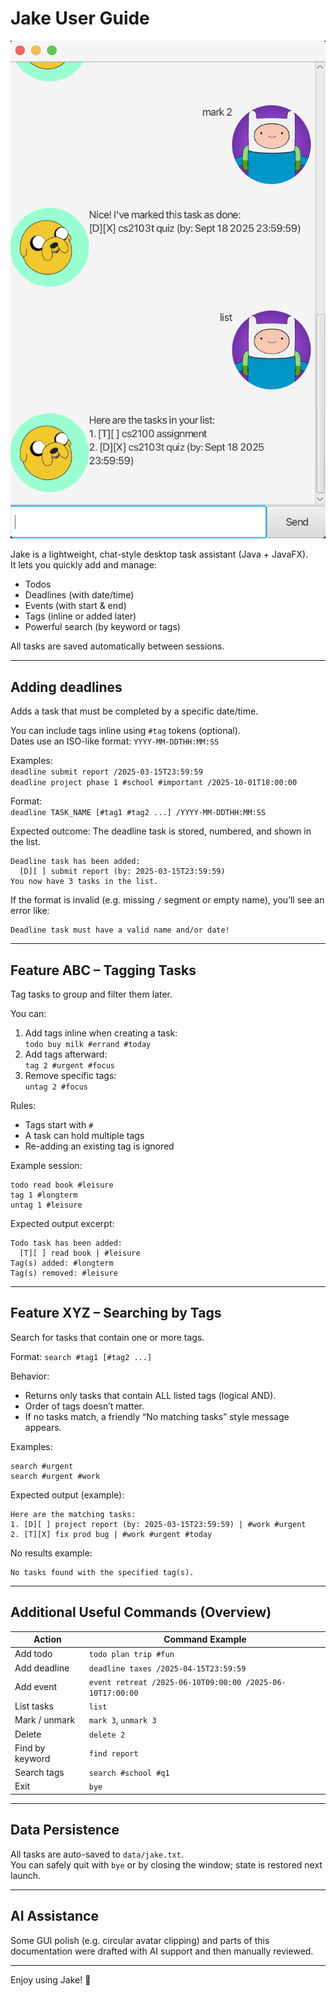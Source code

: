 # Jake User Guide


![Product Screenshot Placeholder](./docs/Ui.png)

Jake is a lightweight, chat-style desktop task assistant (Java + JavaFX).  
It lets you quickly add and manage:
- Todos
- Deadlines (with date/time)
- Events (with start & end)
- Tags (inline or added later)
- Powerful search (by keyword or tags)

All tasks are saved automatically between sessions.

---

## Adding deadlines

Adds a task that must be completed by a specific date/time.

You can include tags inline using `#tag` tokens (optional).  
Dates use an ISO-like format: `YYYY-MM-DDTHH:MM:SS`

Examples:  
`deadline submit report /2025-03-15T23:59:59`  
`deadline project phase 1 #school #important /2025-10-01T18:00:00`

Format:  
`deadline TASK_NAME [#tag1 #tag2 ...] /YYYY-MM-DDTHH:MM:SS`

Expected outcome: The deadline task is stored, numbered, and shown in the list.

```
Deadline task has been added:
  [D][ ] submit report (by: 2025-03-15T23:59:59)
You now have 3 tasks in the list.
```

If the format is invalid (e.g. missing `/` segment or empty name), you’ll see an error like:
```
Deadline task must have a valid name and/or date!
```

---

## Feature ABC – Tagging Tasks

Tag tasks to group and filter them later.

You can:
1. Add tags inline when creating a task:  
   `todo buy milk #errand #today`
2. Add tags afterward:  
   `tag 2 #urgent #focus`
3. Remove specific tags:  
   `untag 2 #focus`

Rules:
- Tags start with `#`
- A task can hold multiple tags
- Re-adding an existing tag is ignored

Example session:
```
todo read book #leisure
tag 1 #longterm
untag 1 #leisure
```

Expected output excerpt:
```
Todo task has been added:
  [T][ ] read book | #leisure
Tag(s) added: #longterm
Tag(s) removed: #leisure
```

---

## Feature XYZ – Searching by Tags

Search for tasks that contain one or more tags.

Format:
`search #tag1 [#tag2 ...]`

Behavior:
- Returns only tasks that contain ALL listed tags (logical AND).
- Order of tags doesn’t matter.
- If no tasks match, a friendly “No matching tasks” style message appears.

Examples:
```
search #urgent
search #urgent #work
```

Expected output (example):
```
Here are the matching tasks:
1. [D][ ] project report (by: 2025-03-15T23:59:59) | #work #urgent
2. [T][X] fix prod bug | #work #urgent #today
```

No results example:
```
No tasks found with the specified tag(s).
```

---

## Additional Useful Commands (Overview)

| Action | Command Example |
|--------|------------------|
| Add todo | `todo plan trip #fun` |
| Add deadline | `deadline taxes /2025-04-15T23:59:59` |
| Add event | `event retreat /2025-06-10T09:00:00 /2025-06-10T17:00:00` |
| List tasks | `list` |
| Mark / unmark | `mark 3`, `unmark 3` |
| Delete | `delete 2` |
| Find by keyword | `find report` |
| Search tags | `search #school #q1` |
| Exit | `bye` |

---

## Data Persistence

All tasks are auto-saved to `data/jake.txt`.  
You can safely quit with `bye` or by closing the window; state is restored next launch.

---

## AI Assistance

Some GUI polish (e.g. circular avatar clipping) and parts of this documentation were drafted with AI support and then manually reviewed.

---

Enjoy using Jake! 🐾